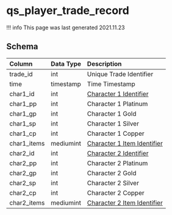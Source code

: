 # qs_player_trade_record

!!! info
	This page was last generated 2021.11.23

## Schema

| Column | Data Type | Description |
| :--- | :--- | :--- |
| trade_id | int | Unique Trade Identifier |
| time | timestamp | Time Timestamp |
| char1_id | int | [Character 1 Identifier](../../schema/characters/character_data.md) |
| char1_pp | int | Character 1 Platinum |
| char1_gp | int | Character 1 Gold |
| char1_sp | int | Character 1 Silver |
| char1_cp | int | Character 1 Copper |
| char1_items | mediumint | [Character 1 Item Identifier](../../schema/items/items.md) |
| char2_id | int | [Character 2 Identifier](../../schema/characters/character_data.md) |
| char2_pp | int | Character 2 Platinum |
| char2_gp | int | Character 2 Gold |
| char2_sp | int | Character 2 Silver |
| char2_cp | int | Character 2 Copper |
| char2_items | mediumint | [Character 2 Item Identifier](../../schema/items/items.md) |

